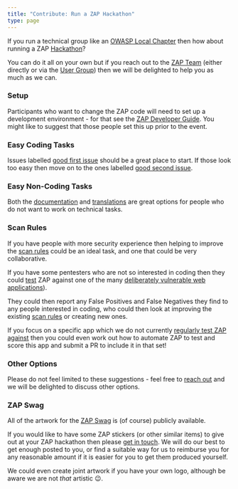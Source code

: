 ```yaml
---
title: "Contribute: Run a ZAP Hackathon"
type: page
---
```


If you run a technical group like an [OWASP Local Chapter](https://owasp.org/chapters/) then how about running a ZAP
[Hackathon](https://en.wikipedia.org/wiki/Hackathon)?

You can do it all on your own but if you reach out to the [ZAP Team](/docs/team/) (either directly or via
the [User Group](https://groups.google.com/group/zaproxy-users)) then we will be delighted to help you
as much as we can.

### Setup

Participants who want to change the ZAP code will need to set up a development environment - for that see the
[ZAP Developer Guide](/docs/developer/).
You might like to suggest that those people set this up prior to the event.

### Easy Coding Tasks

Issues labelled 
[good first issue](https://github.com/zaproxy/zaproxy/issues?q=is%3Aopen+is%3Aissue+label%3A%22good+first+issue%22)
should be a great place to start.
If those look too easy then move on to the ones labelled 
[good second issue](https://github.com/zaproxy/zaproxy/issues?q=is%3Aopen+is%3Aissue+label%3A%22good+second+issue%22).

### Easy Non-Coding Tasks

Both the [documentation](../docs/) and [translations](../translate/) are great options for people who do not want to work on 
technical tasks.

### Scan Rules

If you have people with more security experience then helping to improve the [scan rules](../scan-rules) 
could be an ideal task, and one that could be very collaborative.

If you have some pentesters who are not so interested in coding then they could [test](../testing) ZAP against one of the many 
[deliberately vulnerable web applications](https://owasp.org/www-project-vulnerable-web-applications-directory/)). 

They could then report any False Positives and False Negatives they find to any people interested in coding, who
could then look at improving the existing [scan rules](../scan-rules) or creating new ones.

If you focus on a specific app which we do not currently [regularly test ZAP against](/docs/scans/) then
you could even work out how to automate ZAP to test and score this app and submit a PR to include it in that set!

### Other Options

Please do not feel limited to these suggestions - feel free to [reach out](/docs/team/) and we will be delighted to 
discuss other options.

### ZAP Swag

All of the artwork for the [ZAP Swag](https://github.com/zaproxy/zap-swag) is (of course) publicly available.

If you would like to have some ZAP stickers (or other similar items) to give out at your ZAP hackathon then please
[get in touch](/docs/team/). 
We will do our best to get enough posted to you, or find a suitable way for us to reimburse you for any reasonable 
amount if it is easier for you to get them produced yourself.

We could even create joint artwork if you have your own logo, although be aware we are not _that_ artistic :wink:.